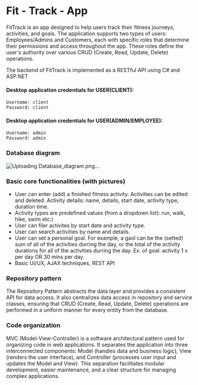 # Fit - Track - App

FitTrack is an app designed to help users track their fitness journeys, activities, and goals. The application supports two types of users: Employees/Admins and Customers, each with specific roles that determine their permissions and access throughout the app. These roles define the user's authority over various CRUD (Create, Read, Update, Delete) operations.

The backend of FitTrack is implemented as a RESTful API using C# and ASP.NET

#### Desktop application credentials for USER(CLIENT):
	Username: client
	Password: client

#### Desktop application credentials for USER(ADMIN/EMPLOYEE):
	Username: admin
	Password: admin

### Database diagram
![Uploading Database_diagram.png…]()

### Basic core functionalities (with pictures)
 * User can enter (add) a finished fitness activity. Activities can be edited and deleted. Activity details: name, details, start date, activity type, duration time.
 * Activity types are predefined values (from a dropdown list): run, walk, hike, swim etc.)
 * User can filer activites by start date and activity type.
 * User can search activities by name and details.
 * User can set a personal goal. For example, a gaol can be the (setted) sum of all of the activities durring the day, or the total of the activity durations for all of the activities durring the day. Ex. of goal: activity 1 x per day OR 30 mins per day.
 * Basic UI/UX, AJAX techniques, REST API
   
### Repository pattern
The Repository Pattern abstracts the data layer and provides a consistent API for data access. It also centralizes data access in repository and service classes, ensuring that CRUD (Create, Read, Update, Delete) operations are performed in a uniform manner for every entity from the database.
### Code organization
MVC (Model-View-Controller) is a software architectural pattern used for organizing code in web applications. It separates the application into three interconnected components: Model (handles data and business logic), View (renders the user interface), and Controller (processes user input and updates the Model and View). This separation facilitates modular development, easier maintenance, and a clear structure for managing complex applications.
